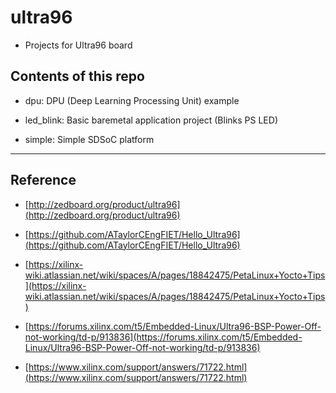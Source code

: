 # ultra96

- Projects for Ultra96 board
  
## Contents of this repo

- dpu: DPU (Deep Learning Processing Unit) example

- led_blink: Basic baremetal application project (Blinks PS LED)

- simple: Simple SDSoC platform

***

## Reference

- [http://zedboard.org/product/ultra96](http://zedboard.org/product/ultra96)

- [https://github.com/ATaylorCEngFIET/Hello_Ultra96](https://github.com/ATaylorCEngFIET/Hello_Ultra96)

- [https://xilinx-wiki.atlassian.net/wiki/spaces/A/pages/18842475/PetaLinux+Yocto+Tips](https://xilinx-wiki.atlassian.net/wiki/spaces/A/pages/18842475/PetaLinux+Yocto+Tips)

- [https://forums.xilinx.com/t5/Embedded-Linux/Ultra96-BSP-Power-Off-not-working/td-p/913836](https://forums.xilinx.com/t5/Embedded-Linux/Ultra96-BSP-Power-Off-not-working/td-p/913836)

- [https://www.xilinx.com/support/answers/71722.html](https://www.xilinx.com/support/answers/71722.html)
